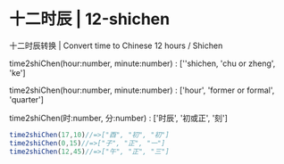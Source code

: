 # 十二时辰 | 12-shichen
十二时辰转换 | Convert time to Chinese 12 hours / Shichen

time2shiChen(hour:number, minute:number) : [''shichen, 'chu or zheng', 'ke']

time2shiChen(hour:number, minute:number) : ['hour', 'former or formal', 'quarter']

time2shiChen(时:number, 分:number) : ['时辰', '初或正', '刻']

```javascript
time2shiChen(17,10)//=>["酉", "初", "初"]
time2shiChen(0,15)//=>["子", "正", "一"]
time2shiChen(12,45)//=>["午", "正", "三"]
```
